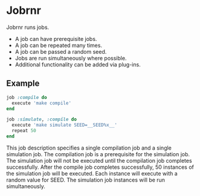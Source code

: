 # Jobrnr

Jobrnr runs jobs.

* A job can have prerequisite jobs.
* A job can be repeated many times.
* A job can be passed a random seed.
* Jobs are run simultaneously where possible.
* Additional functionality can be added via plug-ins.

## Example

```ruby
job :compile do
  execute 'make compile'
end

job :simulate, :compile do
  execute 'make simulate SEED=__SEED%x__'
  repeat 50
end
```

This job description specifies a single compilation job and a single simulation
job.  The compilation job is a prerequisite for the simulation job.  The
simulation job will not be executed until the compilation job completes
successfully.  After the compile job completes successfully, 50 instances of
the simulation job will be executed.  Each instance will execute with a random
value for SEED.  The simulation job instances will be run simultaneously.
